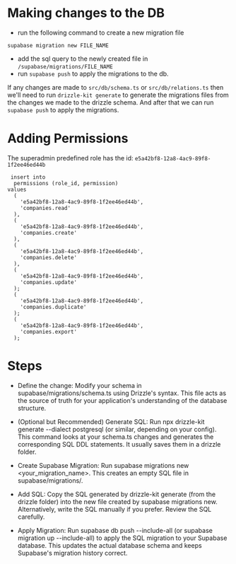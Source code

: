 # Making changes to the DB

- run the following command to create a new migration file

```
supabase migration new FILE_NAME
```

- add the sql query to the newly created file in `/supabase/migrations/FILE_NAME`
- run `supabase push` to apply the migrations to the db.

If any changes are made to `src/db/schema.ts` or `src/db/relations.ts` then we'll need to run `drizzle-kit generate` to generate the migrations files from the changes we made to the drizzle schema. And after that we can run `supabase push` to apply the migrations.

# Adding Permissions

The superadmin predefined role has the id: `e5a42bf8-12a8-4ac9-89f8-1f2ee46ed44b`

```
 insert into
  permissions (role_id, permission)
values
  (
    'e5a42bf8-12a8-4ac9-89f8-1f2ee46ed44b',
    'companies.read'
  ),
  (
    'e5a42bf8-12a8-4ac9-89f8-1f2ee46ed44b',
    'companies.create'
  ),
  (
    'e5a42bf8-12a8-4ac9-89f8-1f2ee46ed44b',
    'companies.delete'
  ),
  (
    'e5a42bf8-12a8-4ac9-89f8-1f2ee46ed44b',
    'companies.update'
  );
  (
    'e5a42bf8-12a8-4ac9-89f8-1f2ee46ed44b',
    'companies.duplicate'
  );
  (
    'e5a42bf8-12a8-4ac9-89f8-1f2ee46ed44b',
    'companies.export'
  );
```

# Steps

- Define the change: Modify your schema in supabase/migrations/schema.ts using Drizzle's syntax. This file acts as the source of truth for your application's understanding of the database structure.

- (Optional but Recommended) Generate SQL: Run npx drizzle-kit generate --dialect postgresql (or similar, depending on your config). This command looks at your schema.ts changes and generates the corresponding SQL DDL statements. It usually saves them in a drizzle folder.

- Create Supabase Migration: Run supabase migrations new <your_migration_name>. This creates an empty SQL file in supabase/migrations/.

- Add SQL: Copy the SQL generated by drizzle-kit generate (from the drizzle folder) into the new file created by supabase migrations new. Alternatively, write the SQL manually if you prefer. Review the SQL carefully.

- Apply Migration: Run supabase db push --include-all (or supabase migration up --include-all) to apply the SQL migration to your Supabase database. This updates the actual database schema and keeps Supabase's migration history correct.
